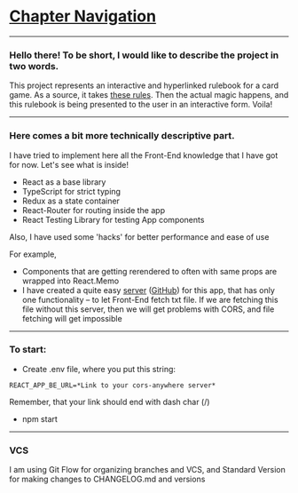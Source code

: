 # [Chapter Navigation](https://chapter-navigation.netlify.app)

---

### Hello there! To be short, I would like to describe the project in two words.

This project represents an interactive and hyperlinked rulebook for a card game. As a source, it takes [these rules](https://media.wizards.com/2021/downloads/MagicCompRules%2020210419.txt 'Magic: The Gathering rules'). Then the actual magic happens, and this rulebook is being presented to the user in an interactive form. Voila!

---

### Here comes a bit more technically descriptive part.

I have tried to implement here all the Front-End knowledge that I have got for now. Let's see what is inside!

-   React as a base library
-   TypeScript for strict typing
-   Redux as a state container
-   React-Router for routing inside the app
-   React Testing Library for testing App components

Also, I have used some 'hacks' for better performance and ease of use

For example,

-   Components that are getting rerendered to often with same props are wrapped into React.Memo
-   I have created a quite easy [server](https://cors-anywhere-oh1.herokuapp.com) ([GitHub](https://github.com/oh1omon/chapter-navigation-server)) for this app,
    that has
    only one functionality – to let Front-End fetch txt file. If we are fetching this file without this server, then we will get
    problems with CORS, and file fetching will get impossible

---

### To start:

-   Create .env file, where you put this string:

```
REACT_APP_BE_URL=*Link to your cors-anywhere server*
```

Remember, that your link should end with dash char (/)

-   npm start

---

### VCS

I am using Git Flow for organizing branches and VCS, and Standard Version for making changes to CHANGELOG.md and versions
